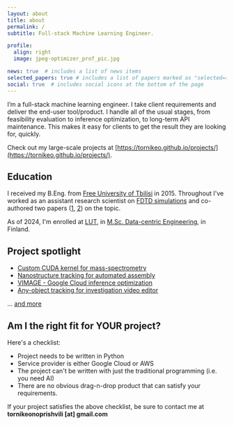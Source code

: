 ```yaml
---
layout: about
title: about
permalink: /
subtitle: Full-stack Machine Learning Engineer.

profile:
  align: right
  image: jpeg-optimizer_prof_pic.jpg

news: true  # includes a list of news items
selected_papers: true # includes a list of papers marked as "selected={true}"
social: true  # includes social icons at the bottom of the page
---
```


I’m a full-stack machine learning engineer. I take client requirements and deliver the end-user tool/product. I handle all of the usual stages, from feasibility evaluation to inference optimization, to long-term API maintenance. This makes it easy for clients to get the result they are looking for, quickly.

Check out my large-scale projects at [https://tornikeo.github.io/projects/](https://tornikeo.github.io/projects/).

## Education

I received my B.Eng. from [Free University of Tbilisi](https://freeuni.edu.ge/en) in 2015. Throughout I've worked as an assistant research scientist on [FDTD simulations](https://en.wikipedia.org/wiki/Finite-difference_time-domain_method) and co-authored two papers ([1](https://doi.org/10.3390/photonics8070250), [2](https://opg.optica.org/oe/fulltext.cfm?uri=oe-28-12-18317&id=432364)) on the topic. 


As of 2024, I'm enrolled at [LUT](https://www.lut.fi/en), in [M.Sc. Data-centric Engineering](https://www.lut.fi/en/studies/technology/masters-programmes-technology/data-centric-engineering-maisteriohjelma), in Finland. 

## Project spotlight

- [Custom CUDA kernel for mass-spectrometry]({{site.baseurl}}/projects/cosine_greedy/)
- [Nanostructure tracking for automated assembly]({{site.baseurl}}/projects/atomic_arch/)
- [VIMAGE - Google Cloud inference optimization]({{site.baseurl}}/projects/vimage/)
- [Any-object tracking for investigation video editor]({{site.baseurl}}/projects/shapy/)  

... [and more]({{site.baseurl}}/projects/)

## Am I the right fit for YOUR project?

Here's a checklist:

- Project needs to be written in Python
- Service provider is either Google Cloud or AWS
- The project can't be written with just the traditional programming (i.e. you need AI)
- There are no obvious drag-n-drop product that can satisfy your requirements.

If your project satisfies the above checklist, be sure to contact me at **tornikeonoprishvili [at] gmail.com**